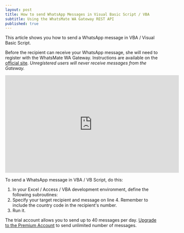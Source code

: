 ```yaml
---
layout: post
title: How to send WhatsApp Messages in Visual Basic Script / VBA
subtitle: Using the WhatsMate WA Gateway REST API
published: true
---
```


This article shows you how to send a WhatsApp message in VBA / Visual Basic Script.

Before the recipient can receive your WhatsApp message, she will need to register with the WhatsMate WA Gateway. Instructions are available on the [official site](https://www.whatsmate.net/whatsapp-gateway.html). *Unregistered users will never receive messages from the Gateway.*


<iframe width="560" height="315" src="https://www.youtube.com/embed/CQ2YAD9-kEs?rel=0&cc_load_policy=1" frameborder="0" allowfullscreen></iframe>


To send a WhatsApp message in VBA / VB Script, do this:

1. In your Excel / Access / VBA development environment, define the following subroutines:  <script src="https://gist.github.com/whatsmate/dd1a1b80342b87f778ef732bb5a12582.js"></script>
2. Specify your target recipient and message on line 4. Remember to include the country code in the recipient's number.
3. Run it.


The trial account allows you to send up to 40 messages per day. [Upgrade to the Premium Account](https://www.whatsmate.net/premium-account.html) to send unlimited number of messages.



<br>
<script async src="//pagead2.googlesyndication.com/pagead/js/adsbygoogle.js"></script>
<ins class="adsbygoogle"
     style="display:inline-block;width:728px;height:90px"
     data-ad-client="ca-pub-7383487179928477"
     data-ad-slot="6959057004"></ins>
<script>
(adsbygoogle = window.adsbygoogle || []).push({});
</script>
<br>


